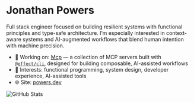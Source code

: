 # Jonathan Powers

Full stack engineer focused on building resilient systems with functional principles and type-safe architecture. I’m especially interested in context-aware systems and AI-augmented workflows that blend human intention with machine precision.

- 🔭 Working on: [Mcp](https://github.com/jpowersdev/mcp) — a collection of MCP servers built with [`@effect/cli`](https://github.com/Effect-TS/cli), designed for building composable, AI-assisted workflows
- 🧠 Interests: functional programming, system design, developer experience, AI-assisted tools
- 🌐 Site: [powers.dev](https://powers.dev)

![GitHub Stats](https://github-readme-stats.vercel.app/api?username=jpowersdev&show_icons=true&hide=stars&theme=transparent)
